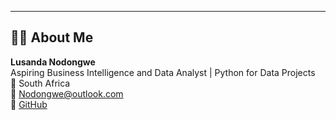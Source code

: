 
---

## 🙋‍♀️ About Me

**Lusanda Nodongwe**  
Aspiring Business Intelligence and Data Analyst | Python for Data Projects  
📍 South Africa  
📧 Nodongwe@outlook.com  
🔗 [GitHub](https://github.com/Nodongwe)
